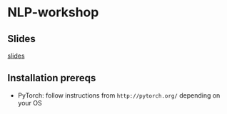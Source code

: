 # NLP-workshop

## Slides
[slides](https://docs.google.com/presentation/d/1DGOvZQzg_tI4fG67-eqw8FhODkaKgEEr8SK6CqQX1G4/edit)

## Installation prereqs
* PyTorch: follow instructions from  `http://pytorch.org/` depending on your OS
